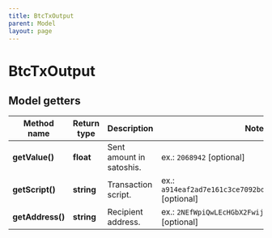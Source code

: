 ```yaml
---
title: BtcTxOutput
parent: Model
layout: page
---
```


# BtcTxOutput

## Model getters

Method name | Return type | Description | Notes
------------ | ------------- | ------------- | -------------
**getValue()** | **float** | Sent amount in satoshis. | ex.: `2068942` [optional]
**getScript()** | **string** | Transaction script. | ex.: `a914eaf2ad7e161c3ce7092bde14dc5842b642fe925187` [optional]
**getAddress()** | **string** | Recipient address. | ex.: `2NEfWpiQwLEcHGbX2Fwij16NDxTEZwHk4BH` [optional]

